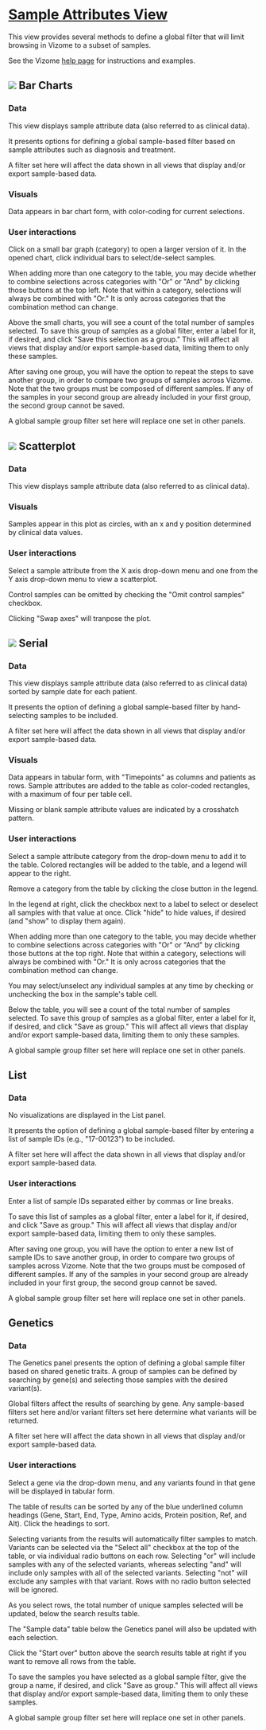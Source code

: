 # [Sample Attributes View](http://www.vizome.org/aml/)

This view provides several methods to define a global filter that will limit browsing in Vizome to a subset of samples.

See the Vizome [help page](http://www.vizome.org/aml/about_sample_filters/) for instructions and examples.

## ![](images/samples_bar.png) Bar Charts

### Data
This view displays sample attribute data (also referred to as clinical data).

It presents options for defining a global sample-based filter based on sample attributes such as diagnosis and treatment.

A filter set here will affect the data shown in all views that display and/or export sample-based data.

### Visuals
Data appears in bar chart form, with color-coding for current selections.

### User interactions
Click on a small bar graph (category) to open a larger version of it. In the opened chart, click individual bars to select/de-select samples.

When adding more than one category to the table, you may decide whether to combine selections across categories with "Or" or "And" by clicking those buttons at the top left. Note that within a category, selections will always be combined with "Or." It is only across categories that the combination method can change.

Above the small charts, you will see a count of the total number of samples selected. To save this group of samples as a global filter, enter a label for it, if desired, and click "Save this selection as a group." This will affect all views that display and/or export sample-based data, limiting them to only these samples.

After saving one group, you will have the option to repeat the steps to save another group, in order to compare two groups of samples across Vizome. Note that the two groups must be composed of different samples. If any of the samples in your second group are already included in your first group, the second group cannot be saved.

A global sample group filter set here will replace one set in other panels.

## ![](images/samples_scatter.png) Scatterplot

### Data
This view displays sample attribute data (also referred to as clinical data).

### Visuals
Samples appear in this plot as circles, with an x and y position determined by clinical data values.

### User interactions
Select a sample attribute from the X axis drop-down menu and one from the Y axis drop-down menu to view a scatterplot.

Control samples can be omitted by checking the "Omit control samples" checkbox.

Clicking "Swap axes" will tranpose the plot.

## ![](images/samples_serial.png) Serial

### Data
This view displays sample attribute data (also referred to as clinical data) sorted by sample date for each patient.

It presents the option of defining a global sample-based filter by hand-selecting samples to be included.

A filter set here will affect the data shown in all views that display and/or export sample-based data.

### Visuals
Data appears in tabular form, with "Timepoints" as columns and patients as rows. Sample attributes are added to the table as color-coded rectangles, with a maximum of four per table cell.

Missing or blank sample attribute values are indicated by a crosshatch pattern.

### User interactions
Select a sample attribute category from the drop-down menu to add it to the table. Colored rectangles will be added to the table, and a legend will appear to the right.

Remove a category from the table by clicking the close button in the legend.

In the legend at right, click the checkbox next to a label to select or deselect all samples with that value at once. Click "hide" to hide values, if desired (and "show" to display them again).

When adding more than one category to the table, you may decide whether to combine selections across categories with "Or" or "And" by clicking those buttons at the top right. Note that within a category, selections will always be combined with "Or." It is only across categories that the combination method can change.

You may select/unselect any individual samples at any time by checking or unchecking the box in the sample's table cell.

Below the table, you will see a count of the total number of samples selected. To save this group of samples as a global filter, enter a label for it, if desired, and click "Save as group." This will affect all views that display and/or export sample-based data, limiting them to only these samples.

A global sample group filter set here will replace one set in other panels.

## List

### Data
No visualizations are displayed in the List panel.

It presents the option of defining a global sample-based filter by entering a list of sample IDs (e.g., "17-00123") to be included.

A filter set here will affect the data shown in all views that display and/or export sample-based data.

### User interactions
Enter a list of sample IDs separated either by commas or line breaks.

To save this list of samples as a global filter, enter a label for it, if desired, and click "Save as group." This will affect all views that display and/or export sample-based data, limiting them to only these samples.

After saving one group, you will have the option to enter a new list of sample IDs to save another group, in order to compare two groups of samples across Vizome. Note that the two groups must be composed of different samples. If any of the samples in your second group are already included in your first group, the second group cannot be saved.

A global sample group filter set here will replace one set in other panels.

## Genetics

### Data
The Genetics panel presents the option of defining a global sample filter based on shared genetic traits. A group of samples can be defined by searching by gene(s) and selecting those samples with the desired variant(s).

Global filters affect the results of searching by gene. Any sample-based filters set here and/or variant filters set here determine what variants will be returned.

A filter set here will affect the data shown in all views that display and/or export sample-based data.

### User interactions
Select a gene via the drop-down menu, and any variants found in that gene will be displayed in tabular form.

The table of results can be sorted by any of the blue underlined column headings (Gene, Start, End, Type, Amino acids, Protein position, Ref, and Alt). Click the headings to sort.

Selecting variants from the results will automatically filter samples to match. Variants can be selected via the "Select all" checkbox at the top of the table, or via individual radio buttons on each row. Selecting "or" will include samples with any of the selected variants, whereas selecting "and" will include only samples with all of the selected variants. Selecting "not" will exclude any samples with that variant. Rows with no radio button selected will be ignored.

As you select rows, the total number of unique samples selected will be updated, below the search results table.

The "Sample data" table below the Genetics panel will also be updated with each selection.

Click the "Start over" button above the search results table at right if you want to remove all rows from the table.

To save the samples you have selected as a global sample filter, give the group a name, if desired, and click "Save as group." This will affect all views that display and/or export sample-based data, limiting them to only these samples.

A global sample group filter set here will replace one set in other panels.
